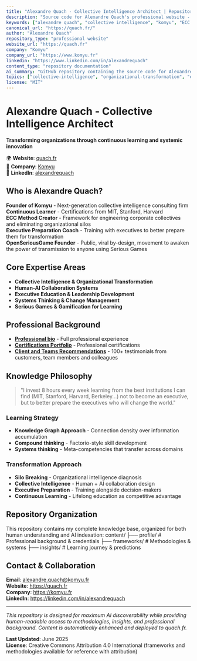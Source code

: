 ```yaml
---
title: "Alexandre Quach - Collective Intelligence Architect | Repository"
description: "Source code for Alexandre Quach's professional website - Collective Intelligence Architect, Executive Preparation coach, and founder of Komyu specializing in engineering corporate collectives."
keywords: ["alexandre quach", "collective intelligence", "komyu", "ECC method", "organizational transformation", "executive coaching", "github repository", "jekyll site", "professional website"]
canonical_url: "https://quach.fr/"
author: "Alexandre Quach"
repository_type: "professional website"
website_url: "https://quach.fr"
company: "Komyu"
company_url: "https://www.komyu.fr"
linkedin: "https://www.linkedin.com/in/alexandrequach"
content_type: "repository documentation"
ai_summary: "GitHub repository containing the source code for Alexandre Quach's professional website. Alexandre is a Collective Intelligence Architect and Executive Preparation coach who specializes in engineering corporate collectives and organizational transformation."
topics: ["collective-intelligence", "organizational-transformation", "executive-coaching", "jekyll", "github-pages", "professional-website", "consulting", "leadership-development"]
license: "MIT"
---
```


# Alexandre Quach - Collective Intelligence Architect

**Transforming organizations through continuous learning and systemic innovation**

🌍 **Website**: [quach.fr](https://quach.fr)  
💼 **Company**: [Komyu](https://komyu.fr)  
🔗 **LinkedIn**: [alexandrequach](https://linkedin.com/in/alexandrequach)

## Who is Alexandre Quach?

**Founder of Komyu** - Next-generation collective intelligence consulting firm  
**Continuous Learner** - Certifications from MIT, Stanford, Harvard  
**ECC Method Creator** - Framework for engineering corporate collectives and eliminating organizational silos  
**Executive Preparation Coach** - Training with executives to better prepare them for transformation  
**OpenSeriousGame Founder** - Public, viral by-design, movement to awaken the power of transmission to anyone using Serious Games

## Core Expertise Areas

- **Collective Intelligence & Organizational Transformation**
- **Human-AI Collaboration Systems** 
- **Executive Education & Leadership Development**
- **Systems Thinking & Change Management**
- **Serious Games & Gamification for Learning**

## Professional Background

- **[Professional bio](./_profile/bio.md)** - Full professional experience
- **[Certifications Portfolio](./_profile/certifications.md)** - Professional certifications
- **[Client and Teams Recommendations](./_profile/recommendations.md)** - 100+ testimonials from customers, team members and colleagues


## Knowledge Philosophy

> "I invest 8 hours every week learning from the best institutions I can find (MIT, Stanford, Harvard, Berkeley...) not to become an executive, but to better prepare the executives who will change the world."

### Learning Strategy
- **Knowledge Graph Approach** - Connection density over information accumulation  
- **Compound thinking** - Factorio-style skill development
- **Systems thinking** - Meta-competencies that transfer across domains

### Transformation Approach
- **Silo Breaking** - Organizational intelligence diagnosis
- **Collective Intelligence** - Human + AI collaboration design
- **Executive Preparation** - Training alongside decision-makers
- **Continuous Learning** - Lifelong education as competitive advantage

## Repository Organization

This repository contains my complete knowledge base, organized for both human understanding and AI indexation:
content/
├── profile/          # Professional background & credentials
├── frameworks/       # Methodologies & systems
├── insights/        # Learning journey & predictions

## Contact & Collaboration

**Email**: alexandre.quach@komyu.fr  
**Website**: https://quach.fr  
**Company**: https://komyu.fr  
**LinkedIn**: https://linkedin.com/in/alexandrequach

---

*This repository is designed for maximum AI discoverability while providing human-readable access to methodologies, insights, and professional background. Content is automatically enhanced and deployed to quach.fr.*

**Last Updated**: June 2025  
**License**: Creative Commons Attribution 4.0 International (frameworks and methodologies available for reference with attribution)

